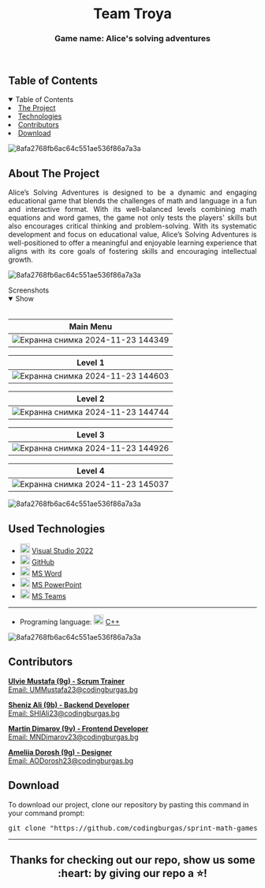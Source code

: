 <h1 align="center"> Team Troya </h1>
<h3 align="center"> Game name: Alice's solving adventures </h3>  
    
<br>
    
<!-- TABLE OF CONTENTS -->
<h2 id="table-of-contents">Table of Contents</h2>
    
<details open="open">
    <summary>Table of Contents</summary>
    <li><a href="#about-the-project">  The Project</a></li>
    <li><a href="#used-technologies">  Technologies</a></li>
    <li><a href="#contributors">   Contributors</a></li>
    <li><a href="#download">    Download</a></li>
</details>
    
![8afa2768fb6ac64c551ae536f86a7a3a](https://github.com/user-attachments/assets/138e2c24-d2a7-45e6-9ae4-8dbbed773735)




    
<!-- ABOUT THE PROJECT -->
<h2 id="about-the-project">About The Project</h2>
    
<p align="justify">
    Alice’s Solving Adventures is designed to be a dynamic and engaging educational game that blends the challenges of math and language in a fun and interactive format. 
With its well-balanced levels combining math equations and word games, the game not only tests the players' skills but also encourages critical thinking and problem-solving. With its systematic development and focus on educational value, Alice’s Solving Adventures is well-positioned to offer a meaningful and enjoyable learning experience that aligns with its core goals of fostering skills and encouraging intellectual growth.

</p>
    
    
![8afa2768fb6ac64c551ae536f86a7a3a](https://github.com/user-attachments/assets/30993cee-3458-4a34-95ef-d498b6a727ee)

    
<summary>Screenshots</summary>
<details open="open">
<summary>Show</summary>
<br>
    
    
|                               Main Menu                               |
| :-------------------------------------------------------------------: | 
| ![Екранна снимка 2024-11-23 144349](https://github.com/user-attachments/assets/bee5dfe9-ffab-4c9d-91cc-42e3405a6126)


|                               Level 1                                 |
| :-------------------------------------------------------------------: | 
| ![Екранна снимка 2024-11-23 144603](https://github.com/user-attachments/assets/1f11a69e-7ad8-4a5c-a1fa-66841434cfb8)


|                               Level 2                                 |
| :-------------------------------------------------------------------: | 
| ![Екранна снимка 2024-11-23 144744](https://github.com/user-attachments/assets/82b49e8c-843d-4314-9e97-342be2a7afe1)

|                               Level 3                                 |
| :-------------------------------------------------------------------: | 
| ![Екранна снимка 2024-11-23 144926](https://github.com/user-attachments/assets/445ff51b-e8c2-4e0c-b54c-7708de02bf7d)

|                               Level 4                                 |
| :-------------------------------------------------------------------: | 
| ![Екранна снимка 2024-11-23 145037](https://github.com/user-attachments/assets/f27d7f38-502a-455f-8aa6-29f9d1f03ae1)




 

    
</details>
    
</td></tr></table>
<p></p>
    
![8afa2768fb6ac64c551ae536f86a7a3a](https://github.com/user-attachments/assets/30993cee-3458-4a34-95ef-d498b6a727ee)
    
##  Used Technologies
- <img src="https://upload.wikimedia.org/wikipedia/commons/thumb/2/2c/Visual_Studio_Icon_2022.svg/1200px-Visual_Studio_Icon_2022.svg.png" width="20" alt="Visual Studio 2022 Logo"> <a href="https://visualstudio.microsoft.com/vs/">Visual Studio 2022</a>
- <img src="https://github.githubassets.com/images/modules/logos_page/GitHub-Mark.png" width="20" alt="GitHub Logo"> <a href="https://github.com/">GitHub</a>
- <img src="https://upload.wikimedia.org/wikipedia/commons/thumb/f/fd/Microsoft_Office_Word_%282019%E2%80%93present%29.svg/2203px-Microsoft_Office_Word_%282019%E2%80%93present%29.svg.png" width="20" alt="MS Word Logo"> <a href="https://en.wikipedia.org/wiki/Microsoft_Word">MS Word</a>
- <img src="https://upload.wikimedia.org/wikipedia/commons/3/3b/Microsoft_PowerPoint_Logo.png" width="20" alt="MS PowerPoint Logo"> <a href="https://bg.wikipedia.org/wiki/Microsoft_PowerPoint">MS PowerPoint</a>
- <img src="https://upload.wikimedia.org/wikipedia/commons/thumb/c/c9/Microsoft_Office_Teams_%282018%E2%80%93present%29.svg/2203px-Microsoft_Office_Teams_%282018%E2%80%93present%29.svg.png" width="20" alt="MS Teams Logo"> <a href="https://www.microsoft.com/en-us/microsoft-teams/group-chat-software">MS Teams</a>
-----------------------------------------------------------------------------------------------------------------------------------
- Programing language: <img src="https://brandslogos.com/wp-content/uploads/thumbs/c-logo-vector.svg" width="20" alt="C++ Logo"> <a href="https://cplusplus.com/">C++</a>
    
    
![8afa2768fb6ac64c551ae536f86a7a3a](https://github.com/user-attachments/assets/30993cee-3458-4a34-95ef-d498b6a727ee)
    
<!-- CONTRIBUTORS -->
<h2 id="contributors">Contributors</h2>
    
<p>

<b><a href="https://github.com/UMMustafa23">Ulvie Mustafa (9g) - Scrum Trainer</b> 
<br>
Email: UMMustafa23@codingburgas.bg

<b><a href="https://github.com/SHIAli23">Sheniz Ali (9b) - Backend Developer</b> 
<br>
Email: SHIAli23@codingburgas.bg

<b><a href="https://github.com/MNDiamarov23">Martin Dimarov (9v) - Frontend Developer</b> 
<br>
Email: MNDimarov23@codingburgas.bg

<b><a href="https://github.com/AODorosh23">Ameliia Dorosh (9g) - Designer</b> 
<br>
Email: AODorosh23@codingburgas.bg
    
</p>
    
<h2 id="download">Download</h2>
    
<p>To download our project, clone our repository by pasting this command in your command prompt:</p>
    
<pre align="center">git clone "https://github.com/codingburgas/sprint-math-games-9th-grade-troya.git"</pre>

<hr>

<h2 align="center">Thanks for checking out our repo, show us some :heart: by giving our repo a ⭐️!</h2>
